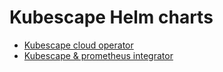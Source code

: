 # Kubescape Helm charts

* [Kubescape cloud operator](charts/kubescape-cloud-operator/README.md)
* [Kubescape & prometheus integrator](charts/kubescape-prometheus-integrator/README.md)
